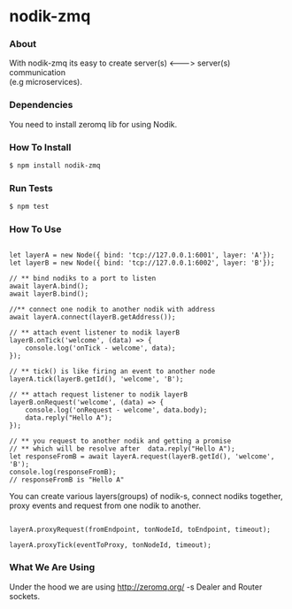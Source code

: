 # nodik-zmq

### About
 
With nodik-zmq its easy to create server(s) <---> server(s) communication 
<br/>(e.g microservices).

### Dependencies 
You need to install zeromq lib for using Nodik.

### How To Install

```bash
$ npm install nodik-zmq
```

### Run Tests
```bash
$ npm test
```

### How To Use

```ecmascript 6

let layerA = new Node({ bind: 'tcp://127.0.0.1:6001', layer: 'A'});
let layerB = new Node({ bind: 'tcp://127.0.0.1:6002', layer: 'B'});

// ** bind nodiks to a port to listen
await layerA.bind();
await layerB.bind();

//** connect one nodik to another nodik with address
await layerA.connect(layerB.getAddress());

// ** attach event listener to nodik layerB
layerB.onTick('welcome', (data) => {
    console.log('onTick - welcome', data);
});

// ** tick() is like firing an event to another node
layerA.tick(layerB.getId(), 'welcome', 'B');

// ** attach request listener to nodik layerB
layerB.onRequest('welcome', (data) => {
    console.log('onRequest - welcome', data.body);
    data.reply("Hello A");
});

// ** you request to another nodik and getting a promise
// ** which will be resolve after  data.reply("Hello A");
let responseFromB = await layerA.request(layerB.getId(), 'welcome', 'B');
console.log(responseFromB);
// responseFromB is "Hello A"
```

You can create various layers(groups) of nodik-s, connect nodiks together,
proxy events and request from one nodik to another.

```ecmascript 6

layerA.proxyRequest(fromEndpoint, tonNodeId, toEndpoint, timeout);

layerA.proxyTick(eventToProxy, tonNodeId, timeout);

```

### What We Are Using

Under the hood we are using http://zeromq.org/ -s Dealer and Router sockets.